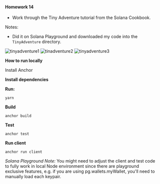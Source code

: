 #### Homework 14
- Work through the Tiny Adventure tutorial from the Solana Cookbook.

Notes:
- Did it on Solana Playground and downloaded my code into the `TinyAdventure` directory.

![tinyadventure1](https://github.com/Mikerniker/Encode_Solana_Bootcamp_HW/assets/63586831/2964e721-7eee-4fbb-9086-1a3d9809d040)
![tinadventure2](https://github.com/Mikerniker/Encode_Solana_Bootcamp_HW/assets/63586831/d62acc21-e953-437b-827a-6d704c4fa424)
![tinyadventure3](https://github.com/Mikerniker/Encode_Solana_Bootcamp_HW/assets/63586831/0c80444c-6a44-4d0f-8388-1830b8b1958e)

**How to run locally**

Install Anchor

**Install dependencies**

**Run:**

`yarn`

**Build**

`anchor build`

**Test**

`anchor test`

**Run client**

`anchor run client`

*Solana Playground Note:* 
You might need to adjust the client and test code to fully work in local 
Node environment since there are playground exclusive features, 
e.g. if you are using pg.wallets.myWallet, you'll need to manually load
each keypair.
